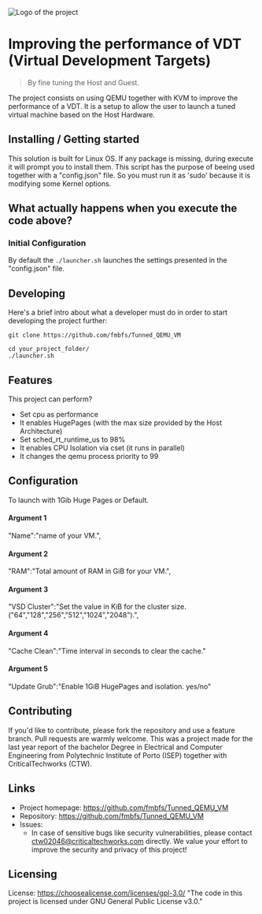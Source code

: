 ![Logo of the project](https://user-images.githubusercontent.com/91340451/167094022-ef4cf8fc-a67c-4b1f-b8e0-5034d4a531ce.svg)

# Improving the performance of VDT (Virtual Development Targets)
> By fine tuning the Host and Guest.

The project consists on using QEMU together with KVM to improve the performance of a VDT.
It is a setup to allow the user to launch a tuned virtual machine based on the Host Hardware.

## Installing / Getting started

This solution is built for Linux OS.
If any package is missing, during execute it will prompt you to install them.
This script has the purpose of beeing used together with a "config.json" file.
So you must run it as 'sudo' because it is modifying some Kernel options.

## What actually happens when you execute the code above?

### Initial Configuration

By default the ```./launcher.sh``` launches the settings presented in the "config.json" file. 

## Developing

Here's a brief intro about what a developer must do in order to start developing
the project further:

```shell
git clone https://github.com/fmbfs/Tunned_QEMU_VM
```
```shell
cd your_project_folder/
./launcher.sh
```

## Features

This project can perform?

* Set cpu as performance
* It enables HugePages (with the max size provided by the Host Architecture)
* Set sched_rt_runtime_us to 98%
* It enables CPU Isolation via cset (it runs in parallel)
* It changes the qemu process priority to 99

## Configuration

To launch with 1Gib Huge Pages or Default.

#### Argument 1

 "Name":"name of your VM.",

#### Argument 2

"RAM":"Total amount of RAM in GiB for your VM.",

#### Argument 3

"VSD Cluster":"Set the value in KiB for the cluster size. ("64","128","256","512","1024","2048").",

#### Argument 4

"Cache Clean":"Time interval in seconds to clear the cache."

#### Argument 5

"Update Grub":"Enable 1GiB HugePages and isolation. yes/no"

## Contributing

If you'd like to contribute, please fork the repository and use a feature
branch. Pull requests are warmly welcome.
This was a project made for the last year report of the bachelor Degree in Electrical and Computer Engineering
from Polytechnic Institute of Porto (ISEP) together with CriticalTechworks (CTW).

## Links

- Project homepage: https://github.com/fmbfs/Tunned_QEMU_VM
- Repository: https://github.com/fmbfs/Tunned_QEMU_VM
- Issues:
  - In case of sensitive bugs like security vulnerabilities, please contact
    ctw02046@criticaltechworks.com directly. We value your effort
    to improve the security and privacy of this project!

## Licensing

License: https://choosealicense.com/licenses/gpl-3.0/
"The code in this project is licensed under GNU General Public License v3.0."
